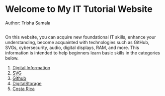 # Welcome to My IT Tutorial Website
Author: Trisha Samala

## 
On this website, you can acquire new foundational IT skills, enhance your understanding, become acquainted with technologies such as GitHub, SVGs, cybersecurity, audio, digital displays, RAM, and more. This information is intended to help beginners learn basic skills in the categories below.

1. [Digital Information](DigitalInformation.md)
2. [SVG](SVG.md)
3. [Github](Github.md)
4. [DigitalStorage](Digitalstorage.md)
5. [Costa Rica](CostaRica.md)




